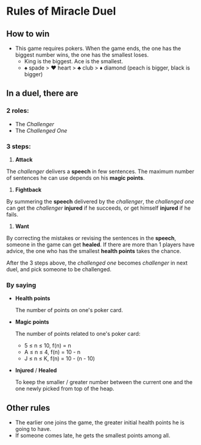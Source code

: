 # Rules of Miracle Duel

## How to win

+ This game requires pokers. When the game ends, the one has the biggest number wins, the one has the smallest loses.
	+ King is the biggest. Ace is the smallest.
	+ ♠️ spade > ♥️ heart > ♣️ club > ♦️ diamond (peach is bigger, black is bigger)


## In a duel, there are

### 2 roles:

+ The *Challenger* 
+ The *Challenged One*

### 3 steps:

1. **Attack**

  The *challenger* delivers a **speech** in few sentences. The maximum number of sentences he can use depends on his **magic points**. 

1. **Fightback**
	
  By summering the **speech** delivered by the *challenger*, the *challenged one* can get the *challenger* **injured** if he succeeds, or get himself **injured** if he fails.

1. **Want**

  By correcting the mistakes or revising the sentences in the **speech**, someone in the game can get **healed**. If there are more than 1 players have advice, the one who has the smallest **health points** takes the chance.

After the 3 steps above, the *challenged one* becomes *challenger* in next duel, and pick someone to be challenged.

### By saying

+ **Health points**
  
  The number of points on one's poker card.

+ **Magic points**

  The number of points related to one's poker card:
    + 5 ≤ n ≤ 10, f(n) = n
    + A ≤ n ≤ 4, f(n) = 10 - n
    + J ≤ n ≤ K, f(n) = 10 - (n - 10)

+ **Injured** / **Healed**
  
  To keep the smaller / greater number between the current one and the one newly picked from top of the heap.

## Other rules

+ The earlier one joins the game, the greater initial health points he is going to have. 
+ If someone comes late, he gets the smallest points among all.

